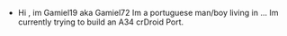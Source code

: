 - Hi , im Gamiel19 aka Gamiel72
Im a portuguese man/boy living in ...
Im currently trying to build an A34 crDroid Port.
